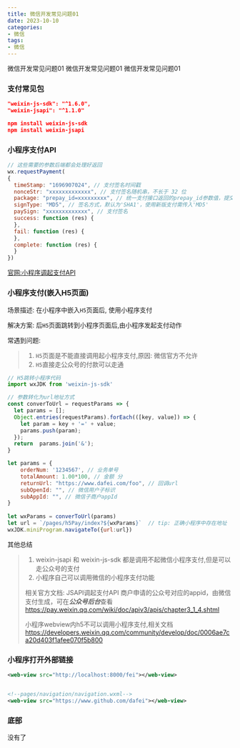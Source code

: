 ```yaml
---
title: 微信开发常见问题01
date: 2023-10-10
categories: 
- 微信
tags:
- 微信
---
```

微信开发常见问题01
微信开发常见问题01
微信开发常见问题01

<!-- more -->

### 支付常见包

```json
"weixin-js-sdk": "^1.6.0",
"weixin-jsapi": "^1.1.0"

npm install weixin-js-sdk
npm install weixin-jsapi
```



### 小程序支付API

```js
// 这些需要的参数后端都会处理好返回
wx.requestPayment(
{
  timeStamp: "1696907024", // 支付签名时间戳
  nonceStr: "xxxxxxxxxxxxx", // 支付签名随机串，不长于 32 位
  package: "prepay_id=xxxxxxxxx", // 统一支付接口返回的prepay_id参数值，提交格式如：prepay_id=\*\*\*）
  signType: "MD5", // 签名方式，默认为'SHA1'，使用新版支付需传入'MD5'
  paySign: "xxxxxxxxxxxxx", // 支付签名
  success: function (res) {
  },
  fail: function (res) {
  },	
  complete: function (res) {
  }
})
```

 [官网:小程序调起支付API](https://pay.weixin.qq.com/wiki/doc/api/wxa/wxa_api.php?chapter=7_7&index=5)



### 小程序支付(嵌入H5页面)

场景描述: 在小程序中嵌入`H5`页面后, 使用小程序支付

解决方案: 后`H5`页面跳转到小程序页面后,由小程序发起支付动作

常遇到问题: 

> 1. `H5`页面是不能直接调用起小程序支付,原因: 微信官方不允许
> 2. `H5`直接走公众号的付款可以走通

```js
// H5跳转小程序代码
import wxJDK from 'weixin-js-sdk'

// 参数转化为url地址方式
const converToUrl = requestParams => {
  let params = [];
  Object.entries(requestParams).forEach(([key, value]) => {
    let param = key + '=' + value;
    params.push(param);
  });
  return  params.join('&');
}

let params = {
    orderNum: '1234567', // 业务单号
    totalAmount: 1.00*100, // 金额 分
    returnUrl: "https://www.dafei.com/foo", // 回调url
    subOpenId: "", // 微信用户子标识
    subAppId: "", // 微信子商户appId
}
 
let wxParams = converToUrl(params)
let url = `/pages/h5Pay/index?${wxParams}`  // tip: 正确小程序中存在地址
wxJDK.miniProgram.navigateTo({url:url})
```

其他总结

> 1) weixin-jsapi 和 weixin-js-sdk  都是调用不起微信小程序支付,但是可以走公众号的支付
> 2) 小程序自己可以调用微信的小程序支付功能
>
>
> 相关官方文档:
> JSAPI调起支付API
> 商户申请的公众号对应的appid，由微信支付生成，可在***公众号后台***查看
> https://pay.weixin.qq.com/wiki/doc/apiv3/apis/chapter3_1_4.shtml
>
>
> 小程序webview内h5不可以调用小程序支付,相关文档
> https://developers.weixin.qq.com/community/develop/doc/0006ae7ca20d403f1afee070f5b800

### 小程序打开外部链接

```xml
<web-view src="http://localhost:8000/fei"></web-view>


<!--pages/navigation/navigation.wxml-->
<web-view src="https://www.github.com/dafei"></web-view>

```





### 底部

没有了























